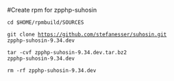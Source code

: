 #Create rpm for zpphp-suhosin

<code>cd $HOME/rpmbuild/SOURCES</code>

<code>git clone https://github.com/stefanesser/suhosin.git zpphp-suhosin-9.34.dev</code>

<code>tar -cvf zpphp-suhosin-9.34.dev.tar.bz2 zpphp-suhosin-9.34.dev</code>

<code>rm -rf zpphp-suhosin-9.34.dev</code>
